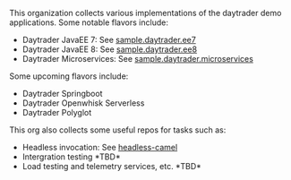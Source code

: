 This organization collects various implementations of the daytrader demo applications. Some notable flavors include: 

- Daytrader JavaEE 7: See [sample.daytrader.ee7](https://github.com/sample-daytrader/sample.daytrader.ee7)
- Daytrader JavaEE 8: See [sample.daytrader.ee8](https://github.com/sample-daytrader/sample.daytrader.ee8)
- Daytrader Microservices: See [sample.daytrader.microservices](https://github.com/sample-daytrader/sample.daytrader.microservices)

Some upcoming flavors include:

- Daytrader Springboot 
- Daytrader Openwhisk Serverless 
- Daytrader Polyglot 

This org also collects some useful repos for tasks such as: 

- Headless invocation: See [headless-camel](https://github.com/sample-daytrader/headless-camel) 
- Intergration testing \*TBD\*
- Load testing and telemetry services, etc. \*TBD\*
